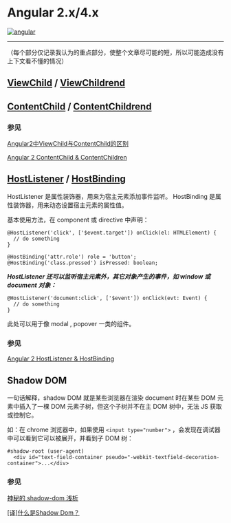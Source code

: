 # Angular 2.x/4.x
[![angular](https://angular.cn/resources/images/logos/angular/angular.svg)](https://angular.cn/)

---
（每个部分仅记录我认为的重点部分，使整个文章尽可能的短，所以可能造成没有上下文看不懂的情况）


## [ViewChild](https://angular.cn/docs/ts/latest/api/core/index/ViewChild-decorator.html) / [ViewChildrend](https://angular.cn/docs/ts/latest/api/core/index/ViewChildren-decorator.html)

## [ContentChild](https://angular.cn/docs/ts/latest/api/core/index/ContentChild-decorator.html) / [ContentChildrend](https://angular.cn/docs/ts/latest/api/core/index/ContentChildren-decorator.html)

### 参见
[Angular2中ViewChild与ContentChild的区别](http://blog.csdn.net/rainb00000w/article/details/52452032)

[Angular 2 ContentChild & ContentChildren](https://segmentfault.com/a/1190000008707828)


## [HostListener](https://angular.cn/docs/ts/latest/api/core/index/HostListener-interface.html) / [HostBinding](https://angular.cn/docs/ts/latest/api/core/index/HostBinding-interface.html)

HostListener 是属性装饰器，用来为宿主元素添加事件监听。
HostBinding 是属性装饰器，用来动态设置宿主元素的属性值。

基本使用方法，在 component 或 directive 中声明：
```
@HostListener('click', ['$event.target']) onClick(el: HTMLElement) {
  // do something
}

@HostBinding('attr.role') role = 'button';
@HostBinding('class.pressed') isPressed: boolean;
```

***HostListener 还可以监听宿主元素外，其它对象产生的事件，如 window 或 document 对象：***
```
@HostListener('document:click', ['$event']) onClick(evt: Event) {
  // do something
}
```
此处可以用于像 modal , popover 一类的组件。

### 参见
[Angular 2 HostListener & HostBinding](https://segmentfault.com/a/1190000008878888)


## Shadow DOM

一句话解释，shadow DOM 就是某些浏览器在渲染 document 时在某些 DOM 元素中插入了一棵 DOM 元素子树，但这个子树并不在主 DOM 树中，无法 JS 获取或控制它。

如：在 chrome 浏览器中，如果使用 ```<input type="number">``` ，会发现在调试器中可以看到它可以被展开，并看到子 DOM 树：

```
#shadow-root (user-agent)
  <div id="text-field-container pseudo="-webkit-textfield-decoration-container">...</div>
```

### 参见
[神秘的 shadow-dom 浅析](http://www.cnblogs.com/coco1s/p/5711795.html)

[[译]什么是Shadow Dom？](https://www.toobug.net/article/what_is_shadow_dom.html)